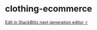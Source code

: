 # clothing-ecommerce

[Edit in StackBlitz next generation editor ⚡️](https://stackblitz.com/~/github.com/Eunini/clothing-ecommerce)